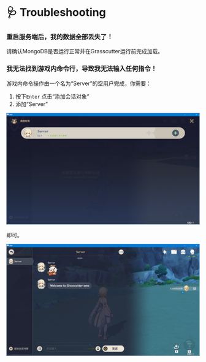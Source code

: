 # 🩺 Troubleshooting

### 重启服务端后，我的数据全部丢失了！

请确认MongoDB是否运行正常并在Grasscutter运行前完成加载。

### 我无法找到游戏内命令行，导致我无法输入任何指令！

游戏内命令操作由一个名为“Server”的空用户完成，你需要：

1. 按下`Enter` 点击“添加会话对象”
2. 添加“Server”

![](<.gitbook/assets/image (2).png>)

即可。

![](<.gitbook/assets/image (1).png>)
